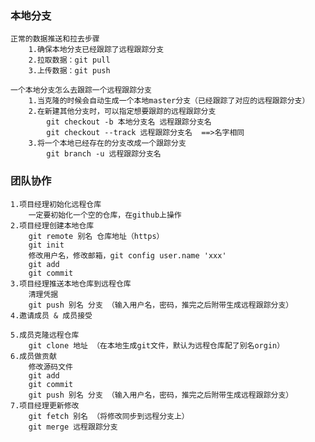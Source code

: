 ### 本地分支
    正常的数据推送和拉去步骤
        1.确保本地分支已经跟踪了远程跟踪分支
        2.拉取数据：git pull
        3.上传数据：git push

    一个本地分支怎么去跟踪一个远程跟踪分支
        1.当克隆的时候会自动生成一个本地master分支（已经跟踪了对应的远程跟踪分支）
        2.在新建其他分支时，可以指定想要跟踪的远程跟踪分支
            git checkout -b 本地分支名 远程跟踪分支名
            git checkout --track 远程跟踪分支名  ==>名字相同
        3.将一个本地已经存在的分支改成一个跟踪分支
            git branch -u 远程跟踪分支名


### 团队协作
    1.项目经理初始化远程仓库
        一定要初始化一个空的仓库，在github上操作
    2.项目经理创建本地仓库
        git remote 别名 仓库地址（https）
        git init
        修改用户名，修改邮箱，git config user.name 'xxx'
        git add 
        git commit
    3.项目经理推送本地仓库到远程仓库
        清理凭据
        git push 别名 分支 （输入用户名，密码，推完之后附带生成远程跟踪分支）
    4.邀请成员 & 成员接受

    5.成员克隆远程仓库
        git clone 地址 （在本地生成git文件，默认为远程仓库配了别名orgin）
    6.成员做贡献
        修改源码文件
        git add
        git commit
        git push 别名 分支 （输入用户名，密码，推完之后附带生成远程跟踪分支）
    7.项目经理更新修改
        git fetch 别名 （将修改同步到远程分支上）
        git merge 远程跟踪分支
